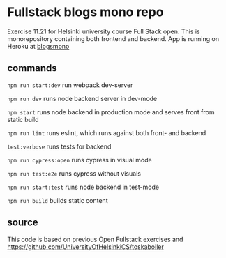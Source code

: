 # Fullstack blogs mono repo
Exercise 11.21 for Helsinki university course Full Stack open. This is monorepository containing both frontend and backend.
App is running on Heroku at [blogsmono](https://blogsmono.herokuapp.com)

## commands

```npm run start:dev``` run webpack dev-server

```npm run dev``` runs node backend server in dev-mode

```npm start``` runs node backend in production mode and serves front from static build

```npm run lint``` runs eslint, which runs against both front- and backend

```test:verbose``` runs tests for backend

```npm run cypress:open``` runs cypress in visual mode

```npm run test:e2e``` runs cypress without visuals

```npm run start:test``` runs node backend in test-mode

```npm run build``` builds static content

## source
This code is based on previous Open Fullstack exercises and https://github.com/UniversityOfHelsinkiCS/toskaboiler
